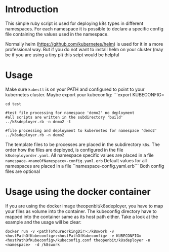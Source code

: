 # Introduction
This simple ruby script is used for deploying k8s types in different namespaces.
For each namespace it is possible to declare a specific config file containing 
the values used in the namespace.

Normally helm (https://github.com/kubernetes/helm) is used for it in a more professional way.
But if you do not want to install helm on your cluster (may be if you are using a tiny pi) 
this scipt would be helpful

# Usage
Make sure ```kubectl``` is on your PATH and configured to point to your kubernetes cluster.
Maybe export your kubeconfig: ```export KUBECONFIG=<path to your kubeconfig>
```
cd test

#test file processing for namespace 'demo2' no deployment 
#all scripts are written in the subdirectory 'build'
../k8sdeployer.rb -n demo2 -t

#file processing and deployment to kubernetes for namespace 'demo2' 
../k8sdeployer.rb -n demo2 

```
The template files to be processes are placed in the subdirectory ```k8s```.
The order how the files are deployed, is configured in the file ```k8sdeployorder.yaml```.
All namespace specific values are placed in a file ```namespace-<nameOfNamespace>-config.yaml.erb```
Default values for all namespaces are placed in a file ``namespace-config.yaml.erb```
Both config files are optional

# Usage using the docker container
If you are using the docker image theopenbit/k8sdeployer, you have to map your files as volume into the container.
The kubeconfig directory have to mapped into the container same as its host path either. Take a look at the example and the usage will be clear:

```docker run -v <pathToYourWorkingDir>:/k8swork -v <hostPathOfKubeconfig>:<hostPathOfKubeconfig> -e KUBECONFIG=<hostPathOfKubeconfig>/kubeconfig.conf theopenbit/k8sdeployer -n <namespace>  -d /k8swork```
